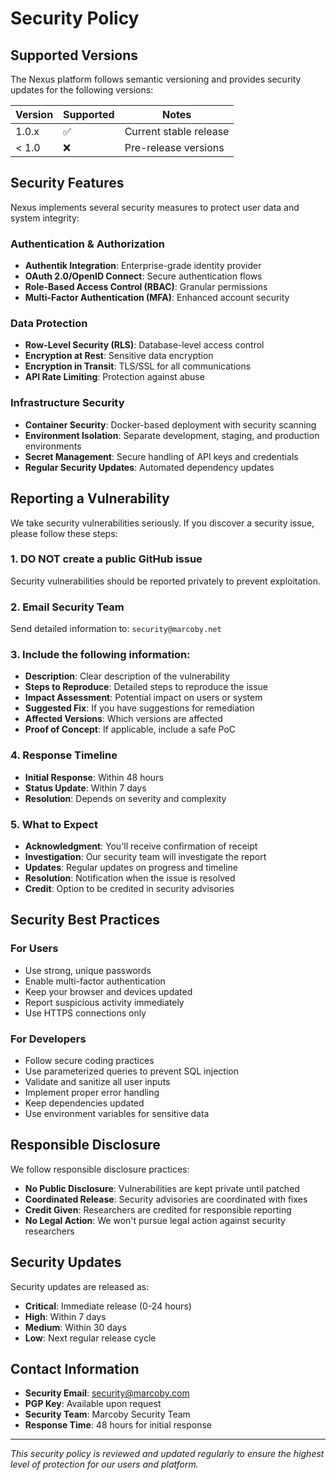 # Security Policy

## Supported Versions

The Nexus platform follows semantic versioning and provides security updates for the following versions:

| Version | Supported          | Notes |
| ------- | ------------------ | ----- |
| 1.0.x   | :white_check_mark: | Current stable release |
| < 1.0   | :x:                | Pre-release versions |

## Security Features

Nexus implements several security measures to protect user data and system integrity:

### Authentication & Authorization
- **Authentik Integration**: Enterprise-grade identity provider
- **OAuth 2.0/OpenID Connect**: Secure authentication flows
- **Role-Based Access Control (RBAC)**: Granular permissions
- **Multi-Factor Authentication (MFA)**: Enhanced account security

### Data Protection
- **Row-Level Security (RLS)**: Database-level access control
- **Encryption at Rest**: Sensitive data encryption
- **Encryption in Transit**: TLS/SSL for all communications
- **API Rate Limiting**: Protection against abuse

### Infrastructure Security
- **Container Security**: Docker-based deployment with security scanning
- **Environment Isolation**: Separate development, staging, and production environments
- **Secret Management**: Secure handling of API keys and credentials
- **Regular Security Updates**: Automated dependency updates

## Reporting a Vulnerability

We take security vulnerabilities seriously. If you discover a security issue, please follow these steps:

### 1. **DO NOT** create a public GitHub issue
Security vulnerabilities should be reported privately to prevent exploitation.

### 2. **Email Security Team**
Send detailed information to: `security@marcoby.net`

### 3. **Include the following information:**
- **Description**: Clear description of the vulnerability
- **Steps to Reproduce**: Detailed steps to reproduce the issue
- **Impact Assessment**: Potential impact on users or system
- **Suggested Fix**: If you have suggestions for remediation
- **Affected Versions**: Which versions are affected
- **Proof of Concept**: If applicable, include a safe PoC

### 4. **Response Timeline**
- **Initial Response**: Within 48 hours
- **Status Update**: Within 7 days
- **Resolution**: Depends on severity and complexity

### 5. **What to Expect**
- **Acknowledgment**: You'll receive confirmation of receipt
- **Investigation**: Our security team will investigate the report
- **Updates**: Regular updates on progress and timeline
- **Resolution**: Notification when the issue is resolved
- **Credit**: Option to be credited in security advisories

## Security Best Practices

### For Users
- Use strong, unique passwords
- Enable multi-factor authentication
- Keep your browser and devices updated
- Report suspicious activity immediately
- Use HTTPS connections only

### For Developers
- Follow secure coding practices
- Use parameterized queries to prevent SQL injection
- Validate and sanitize all user inputs
- Implement proper error handling
- Keep dependencies updated
- Use environment variables for sensitive data

## Responsible Disclosure

We follow responsible disclosure practices:
- **No Public Disclosure**: Vulnerabilities are kept private until patched
- **Coordinated Release**: Security advisories are coordinated with fixes
- **Credit Given**: Researchers are credited for responsible reporting
- **No Legal Action**: We won't pursue legal action against security researchers

## Security Updates

Security updates are released as:
- **Critical**: Immediate release (0-24 hours)
- **High**: Within 7 days
- **Medium**: Within 30 days
- **Low**: Next regular release cycle

## Contact Information

- **Security Email**: security@marcoby.com
- **PGP Key**: Available upon request
- **Security Team**: Marcoby Security Team
- **Response Time**: 48 hours for initial response

---

*This security policy is reviewed and updated regularly to ensure the highest level of protection for our users and platform.*
